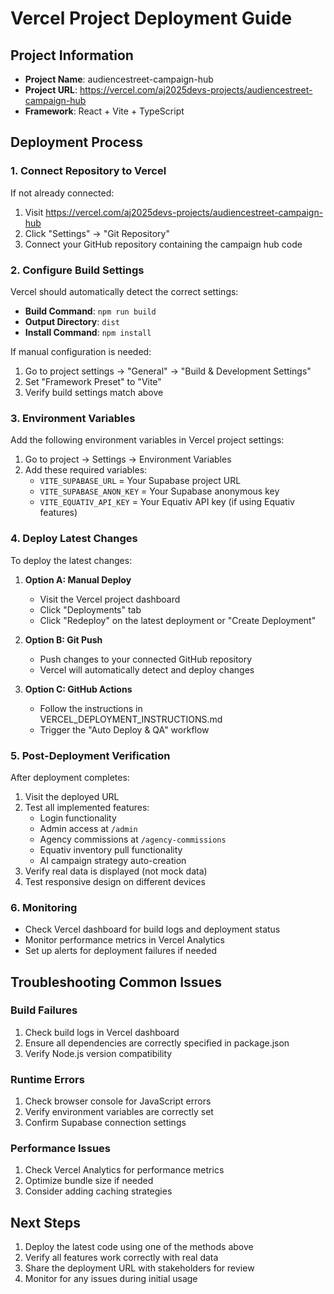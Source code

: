 # Vercel Project Deployment Guide

## Project Information
- **Project Name**: audiencestreet-campaign-hub
- **Project URL**: https://vercel.com/aj2025devs-projects/audiencestreet-campaign-hub
- **Framework**: React + Vite + TypeScript

## Deployment Process

### 1. Connect Repository to Vercel
If not already connected:
1. Visit https://vercel.com/aj2025devs-projects/audiencestreet-campaign-hub
2. Click "Settings" → "Git Repository"
3. Connect your GitHub repository containing the campaign hub code

### 2. Configure Build Settings
Vercel should automatically detect the correct settings:
- **Build Command**: `npm run build`
- **Output Directory**: `dist`
- **Install Command**: `npm install`

If manual configuration is needed:
1. Go to project settings → "General" → "Build & Development Settings"
2. Set "Framework Preset" to "Vite"
3. Verify build settings match above

### 3. Environment Variables
Add the following environment variables in Vercel project settings:

1. Go to project → Settings → Environment Variables
2. Add these required variables:
   - `VITE_SUPABASE_URL` = Your Supabase project URL
   - `VITE_SUPABASE_ANON_KEY` = Your Supabase anonymous key
   - `VITE_EQUATIV_API_KEY` = Your Equativ API key (if using Equativ features)

### 4. Deploy Latest Changes
To deploy the latest changes:

1. **Option A: Manual Deploy**
   - Visit the Vercel project dashboard
   - Click "Deployments" tab
   - Click "Redeploy" on the latest deployment or "Create Deployment"

2. **Option B: Git Push**
   - Push changes to your connected GitHub repository
   - Vercel will automatically detect and deploy changes

3. **Option C: GitHub Actions**
   - Follow the instructions in VERCEL_DEPLOYMENT_INSTRUCTIONS.md
   - Trigger the "Auto Deploy & QA" workflow

### 5. Post-Deployment Verification
After deployment completes:

1. Visit the deployed URL
2. Test all implemented features:
   - Login functionality
   - Admin access at `/admin`
   - Agency commissions at `/agency-commissions`
   - Equativ inventory pull functionality
   - AI campaign strategy auto-creation
3. Verify real data is displayed (not mock data)
4. Test responsive design on different devices

### 6. Monitoring
- Check Vercel dashboard for build logs and deployment status
- Monitor performance metrics in Vercel Analytics
- Set up alerts for deployment failures if needed

## Troubleshooting Common Issues

### Build Failures
1. Check build logs in Vercel dashboard
2. Ensure all dependencies are correctly specified in package.json
3. Verify Node.js version compatibility

### Runtime Errors
1. Check browser console for JavaScript errors
2. Verify environment variables are correctly set
3. Confirm Supabase connection settings

### Performance Issues
1. Check Vercel Analytics for performance metrics
2. Optimize bundle size if needed
3. Consider adding caching strategies

## Next Steps
1. Deploy the latest code using one of the methods above
2. Verify all features work correctly with real data
3. Share the deployment URL with stakeholders for review
4. Monitor for any issues during initial usage